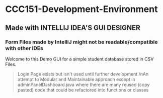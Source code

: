 # CCC151-Development-Environment

## Made with INTELLIJ IDEA'S GUI DESIGNER
  ### Form Files made by IntelliJ might not be readable/compatible with other IDEs

Welcome to this Demo GUI for a simple student database stored in CSV Files.

> Login Page exists but isn't used until further development
> /nAn attempt to Modular and Maintainable approach except in adminPanelDashboard.java where there are many reused (copy pasted) code that could be refactored into functions or classes
> 
